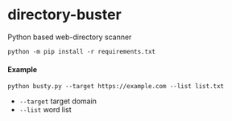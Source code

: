 # directory-buster
Python based web-directory scanner

`python -m pip install -r requirements.txt`

#### Example
```
python busty.py --target https://example.com --list list.txt
```
- `--target` target domain
- `--list` word list
